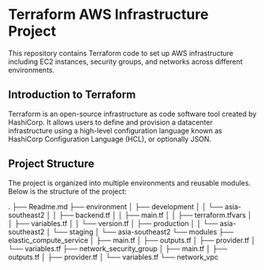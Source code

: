 # Terraform AWS Infrastructure Project

This repository contains Terraform code to set up AWS infrastructure including EC2 instances, security groups, and networks across different environments.

## Introduction to Terraform

Terraform is an open-source infrastructure as code software tool created by HashiCorp. It allows users to define and provision a datacenter infrastructure using a high-level configuration language known as HashiCorp Configuration Language (HCL), or optionally JSON.

## Project Structure

The project is organized into multiple environments and reusable modules. Below is the structure of the project:

.
├── Readme.md
├── environment
│   ├── development
│   │   └── asia-southeast2
│   │       ├── backend.tf
│   │       ├── main.tf
│   │       ├── terraform.tfvars
│   │       ├── variables.tf
│   │       └── version.tf
│   ├── production
│   │   └── asia-southeast2
│   └── staging
│       └── asia-southeast2
└── modules
    ├── elastic_compute_service
    │   ├── main.tf
    │   ├── outputs.tf
    │   ├── provider.tf
    │   └── variables.tf
    ├── network_security_group
    │   ├── main.tf
    │   ├── outputs.tf
    │   ├── provider.tf
    │   └── variables.tf
    └── network_vpc